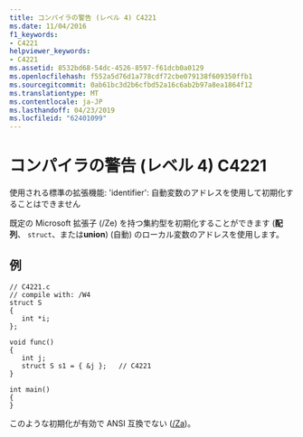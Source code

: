```yaml
---
title: コンパイラの警告 (レベル 4) C4221
ms.date: 11/04/2016
f1_keywords:
- C4221
helpviewer_keywords:
- C4221
ms.assetid: 8532bd68-54dc-4526-8597-f61dcb0a0129
ms.openlocfilehash: f552a5d76d1a778cdf72cbe079138f609350ffb1
ms.sourcegitcommit: 0ab61bc3d2b6cfbd52a16c6ab2b97a8ea1864f12
ms.translationtype: MT
ms.contentlocale: ja-JP
ms.lasthandoff: 04/23/2019
ms.locfileid: "62401099"
---
```

# <a name="compiler-warning-level-4-c4221"></a>コンパイラの警告 (レベル 4) C4221

使用される標準の拡張機能: 'identifier': 自動変数のアドレスを使用して初期化することはできません

既定の Microsoft 拡張子 (/Ze) を持つ集約型を初期化することができます (**配列**、 `struct`、または**union**) (自動) のローカル変数のアドレスを使用します。

## <a name="example"></a>例

```
// C4221.c
// compile with: /W4
struct S
{
   int *i;
};

void func()
{
   int j;
   struct S s1 = { &j };   // C4221
}

int main()
{
}
```

このような初期化が有効で ANSI 互換でない ([/Za](../../build/reference/za-ze-disable-language-extensions.md))。